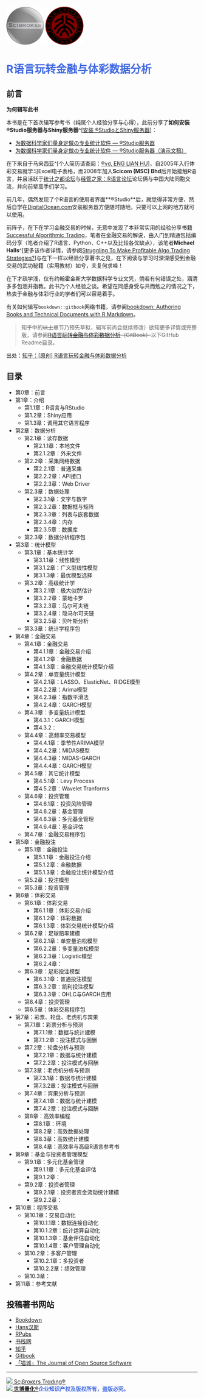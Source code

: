 
<img src='文艺坊图库/世博量化.png' height='100'> <img src='文艺坊图库/大秦赋 - 北京大学.png' height='100'>

# <span style='color:RoyalBlue'>R语言玩转金融与体彩数据分析</span>

## 前言

**为何辑写此书**
  
  本书是在下首次辑写参考书（纯属个人经验分享与心得），此前分享了**如何安装®Studio服务器与Shiny服务器**^[[安装 ®StudioとShiny服务器](https://github.com/scibrokes/setup-rstudio-server)]：

- [为数据科学家们量身定做の专业统计软件 — ®Studio服务器](https://beta.rstudioconnect.com/englianhu/Introducing-RStudio-Server-for-Data-Scientists/Introducing-RStudio-Server-for-Data-Scientists.html)
- [为数据科学家们量身定做の专业统计软件 — ®Studio服务器（演示文稿）](https://beta.rstudioconnect.com/englianhu/Introducing-RStudio-Server-for-Data-Scientists-Slides/Introducing-RStudio-Server-for-Data-Scientists-slides.html)

在下来自于马来西亚^[个人简历请查阅：[®γσ, ENG LIAN HU](https://beta.rstudioconnect.com/content/3091/ryo-eng.html)]，自2005年入行体彩交易就学习Excel电子表格，而2008年加入**Scicom (MSC) Bhd**后开始接触R语言，并且活跃于[统计之都论坛](https://d.cosx.org)与[经管之家：R语言论坛](http://bbs.pinggu.org/forum-69-1.html)论坛俩与中国大陆同胞交流，并向前辈高手们学习。

前几年，偶然发现了个R语言的使用者界面**®Studio**后，就觉得非常方便，然后自学在[DigitalOcean.com](https://m.do.co/c/aabb124120d0)安装服务器方便随时随地，只要可以上网的地方就可以使用。

前阵子，在下在学习金融交易的时候，无意中发现了本非常实用的经验分享书籍[Successful Algorithmic Trading](https://raw.githubusercontent.com/englianhu/binary.com-interview-question/master/reference/Successful%20Algorithmic%20Trading.pdf)，笔者在金融交易的解说，由入门到精通包括编码分享（笔者介绍了R语言、Python、C++以及比较各优缺点），该笔者**Michael Halls**^[更多该作者详情，请参阅[Struggling To Make Profitable Algo Trading Strategies?](https://www.quantstart.com/successful-algorithmic-trading-ebook)]与在下一样以经验分享著书之见，在下阅读与学习时深深感受到金融交易的武功秘籍（实用教材）如兮，夫复何求哇！

在下才疏学浅，仅有约翰霍金斯大学数据科学专业文凭，倘若有何错误之处，涵清多多包涵并指教。此书乃个人经验之谈。希望在同感身受与共而勉之的情况之下，热衷于金融与体彩行业的学者们可以容易着手。

有关如何辑写`bookdown::gitbook`网络书籍，请参阅[bookdown: Authoring Books and Technical Documents with R Markdown](https://bookdown.org/yihui/bookdown/)。

> 知乎中的<s>以上</s>章节乃预先草拟，辑写前尚会继续修改）欲知更多详情或完整版，请参阅<s>[R语言玩转金融与体彩数据分析](https://link.zhihu.com/?target=https%3A//github.com/englianhu/data-analysis)（GitBook）</s>以下GitHub Readme目录。

出处：[知乎：[原创] R语言玩转金融与体彩数据分析](https://zhuanlan.zhihu.com/p/30882947)

## 目录

- 第0章：前言
- 第1章：介绍
  - 第1.1章：R语言与RStudio
  - 第1.2章：Shiny应用
  - 第1.3章：调用其它语言程序
- 第2章：数据分析
  - 第2.1章：读存数据
    - 第2.1.1章：本地文件
    - 第2.1.2章：外来文件
  - 第2.2章：采集网络数据
    - 第2.2.1章：普通采集
    - 第2.2.2章：API接口
    - 第2.2.3章：Web Driver
  - 第2.3章：数据处理
    - 第2.3.1章：文字与数字
    - 第2.3.2章：数据框与矩阵
    - 第2.3.3章：列表与嵌套数据
    - 第2.3.4章：内存
    - 第2.3.5章：数据库
  - 第2.3章：数据分析程序包
- 第3章：统计模型
  - 第3.1章：基本统计学
    - 第3.1.1章：线性模型
    - 第3.1.2章：广义型线性模型
    - 第3.1.3章：最优模型选择
  - 第3.2章：高级统计学
    - 第3.2.1章：极大似然估计
    - 第3.2.2章：蒙地卡罗
    - 第3.2.3章：马尔可夫链
    - 第3.2.4章：隐马尔可夫链
    - 第3.2.5章：贝叶斯分析
  - 第3.3章：统计学程序包
- 第4章：金融交易
  - 第4.1章：金融交易
    - 第4.1.1章：金融交易介绍
    - 第4.1.2章：金融数据
    - 第4.1.3章：金融交易统计模型介绍
  - 第4.2章：单变量统计模型
    - 第4.2.1章：LASSO、ElasticNet、RIDGE模型
    - 第4.2.2章：Arima模型
    - 第4.2.3章：指数平滑法
    - 第4.2.4章：GARCH模型
  - 第4.3章：多变量统计模型 
    - 第4.3.1：GARCH模型
    - 第4.3.2：
  - 第4.4章：高频率交易模型
    - 第4.4.1章：季节性ARIMA模型
    - 第4.4.2章：MIDAS模型
    - 第4.4.3章：MIDAS-GARCH
    - 第4.4.4章：GARCH模型
  - 第4.5章：其它统计模型
    - 第4.5.1章：Levy Process
    - 第4.5.2章：Wavelet Tranforms
  - 第4.6章：投资管理
    - 第4.6.1章：投资风险管理
    - 第4.6.2章：基金管理
    - 第4.6.3章：多元基金管理
    - 第4.6.4章：基金评估
  - 第4.7章：金融交易程序包
- 第5章：金融投注
  - 第5.1章：金融投注
    - 第5.1.1章：金融投注介绍
    - 第5.1.2章：金融数据
    - 第5.1.3章：金融投注统计模型介绍
  - 第5.2章：投注模型
  - 第5.3章：投资管理
- 第6章：体彩交易
  - 第6.1章：体彩交易
    - 第6.1.1章：体彩交易介绍
    - 第6.1.2章：体彩数据
    - 第6.1.3章：体彩交易统计模型介绍
  - 第6.2章：足球赔率建模
    - 第6.2.1章：单变量泊松模型
    - 第6.2.2章：多变量泊松模型
    - 第6.2.3章：Logistic模型
    - 第6.2.4章：
  - 第6.3章：足彩投注模型
    - 第6.3.1章：普通投注模型
    - 第6.3.2章：凯利投注模型
    - 第6.3.3章：OHLC与GARCH应用
  - 第6.4章：投资管理
  - 第6.5章：体彩交易程序包
- 第7章：彩票、轮盘、老虎机与宾果
  - 第7.1章：彩票分析与预测
    - 第7.1.1章：数据与统计建模
    - 第7.1.2章：投注模式与回酬
  - 第7.2章：轮盘分析与预测
    - 第7.2.1章：数据与统计建模
    - 第7.2.2章：投注模式与回酬
  - 第7.3章：老虎机分析与预测
    - 第7.3.1章：数据与统计建模
    - 第7.3.2章：投注模式与回酬
  - 第7.4章：宾果分析与预测
    - 第7.4.1章：数据与统计建模
    - 第7.4.2章：投注模式与回酬
  - 第8章：高效率编程
    - 第8.1章：环境
    - 第8.2章：高效数据处理
    - 第8.3章：高效统计建模
    - 第8.4章：高效率与高级R语言参考书
- 第9章：基金与投资者管理模型
  - 第9.1章：多元化基金管理
    - 第9.1.1章：多元化基金评估
    - 第9.1.2章：
  - 第9.2章：投资者管理
    - 第9.2.1章：投资者资金流动统计建模
    - 第9.2.2章：
- 第10章：程序交易
  - 第10.1章：交易自动化
    - 第10.1.1章：数据连接自动化
    - 第10.1.2章：统计运算自动化
    - 第10.1.3章：基金评估自动化
    - 第10.1.4章：客户管理自动化
  - 第10.2章：多客户管理
    - 第10.2.1章：多投资者
    - 第10.2.2章：绩效管理
  - 第10.3章：
- 第11章：参考文献

## 投稿著书网站

- [Bookdown](https://bookdown.org)
- [Hans汉斯](https://www.hanspub.org)
- [RPubs](https://www.rpubs.com)
- [书栈网](https://www.bookstack.cn)
- [知乎](http://zhihu.com)
- [Gitbook](https://www.gitbook.com)
- [「猫城」The Journal of Open Source Software](https://github.com/englianhu/joss)

---

[<img src="文艺坊图库/Scibrokes.png" height="14"/> Sςιβrοκεrs Trαdιηg®](http://www.scibrokes.com)<br>
<span style='color:RoyalBlue'>**[<img src="文艺坊图库/Scibrokes.png" height="14"/> 世博量化®](http://www.scibrokes.com)企业知识产权及版权所有，盗版必究。**</span>

